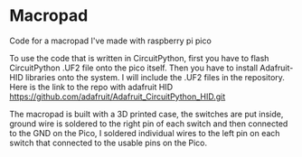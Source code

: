 # Macropad
Code for a macropad I've made with raspberry pi pico 

To use the code that is written in CircuitPython, first you have to flash CircuitPython .UF2 file onto the pico itself. Then you have to install Adafruit-HID libraries onto the system.
I will include the .UF2 files in the repository.
Here is the link to the repo with adafruit HID
https://github.com/adafruit/Adafruit_CircuitPython_HID.git

The macropad is built with a 3D printed case, the switches are put inside, ground wire is soldered to the right pin of each switch and then connected to the GND on the Pico,
I soldered individual wires to the left pin on each switch that connected to the usable pins on the Pico.
